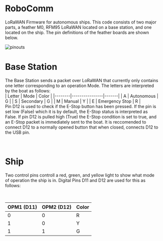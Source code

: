 # RoboComm
LoRaWAN Firmware for autonomous ships. This code consists of two major parts, a feather M0, RFM95 LoRaWAN located on a base station, and one located on the ship. The pin definitions of the feather boards are shown below.
<br>

![pinouts](https://cdn-learn.adafruit.com/assets/assets/000/046/255/large1024/feather_Feather_M0_RFM95_v1.2-1.png)
# Base Station
The Base Station sends a packet over LoRaWAN that currently only contains one letter corresponding to an operation Mode. The letters are interpreted by the boat as follows:
<br>
| Letter | Mode           | Color |
|--------|----------------|-------|
| A      | Autonomous     | G     |
| S      | Secondary      | G     |
| M      | Manual         | Y     |
| E      | Emergency Stop | R     |
<br>
Pin D12 is used to check if the E-Stop button has been pressed. If the pin is set low (False) which it is by default, the E-Stop status is interpreted as False. If pin D12 is pulled high (True) the E-Stop condition is set to true, and an E-Stop packet is immediately sent to the boat. It is reccomended to connect D12 to a normally opened button that when closed, connects D12 to the USB pin.

<br>

# Ship
Two control pins controll a red, green, and yellow light to show what mode of operation the ship is in. Digital Pins D11 and D12 are used for this as follows:

<br>

| OPM1 (D11)| OPM2 (D12) | Color |
|------|------|-------|
| 0    | 0    | R     |
| 1    | 0    | Y     |
| 1    | 1    | G     |

<br>


